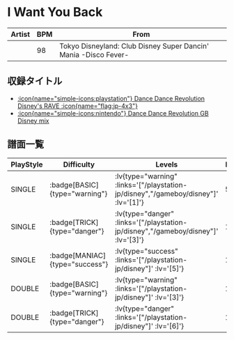 # I Want You Back

|Artist|BPM|From|
|------|---|----|
||98|Tokyo Disneyland: Club Disney Super Dancin' Mania -Disco Fever-|

## 収録タイトル

- [ :icon{name="simple-icons:playstation"} Dance Dance Revolution Disney's RAVE :icon{name="flag:jp-4x3"} ](/playstation-jp/disney)
- [ :icon{name="simple-icons:nintendo"} Dance Dance Revolution GB Disney mix](/gameboy/disney)

## 譜面一覧

|PlayStyle|Difficulty|Levels|Notes|Movie|
|---------|----------|------|-----|-----|
|SINGLE| :badge[BASIC]{type="warning"} | :lv{type="warning" :links='["/playstation-jp/disney","/gameboy/disney"]' :lv='[1]'} |53/0||
|SINGLE| :badge[TRICK]{type="danger"} | :lv{type="danger" :links='["/playstation-jp/disney","/gameboy/disney"]' :lv='[3]'} |124/0||
|SINGLE| :badge[MANIAC]{type="success"} | :lv{type="success" :links='["/playstation-jp/disney"]' :lv='[5]'} |166/0||
|DOUBLE| :badge[BASIC]{type="warning"} | :lv{type="warning" :links='["/playstation-jp/disney"]' :lv='[3]'} |122/0||
|DOUBLE| :badge[TRICK]{type="danger"} | :lv{type="danger" :links='["/playstation-jp/disney"]' :lv='[6]'} |181/0||
